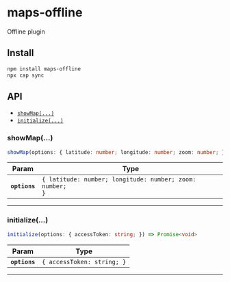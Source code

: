 # maps-offline

Offline plugin

## Install

```bash
npm install maps-offline
npx cap sync
```

## API

<docgen-index>

* [`showMap(...)`](#showmap)
* [`initialize(...)`](#initialize)

</docgen-index>

<docgen-api>
<!--Update the source file JSDoc comments and rerun docgen to update the docs below-->

### showMap(...)

```typescript
showMap(options: { latitude: number; longitude: number; zoom: number; }) => Promise<void>
```

| Param         | Type                                                                |
| ------------- | ------------------------------------------------------------------- |
| **`options`** | <code>{ latitude: number; longitude: number; zoom: number; }</code> |

--------------------


### initialize(...)

```typescript
initialize(options: { accessToken: string; }) => Promise<void>
```

| Param         | Type                                  |
| ------------- | ------------------------------------- |
| **`options`** | <code>{ accessToken: string; }</code> |

--------------------

</docgen-api>
